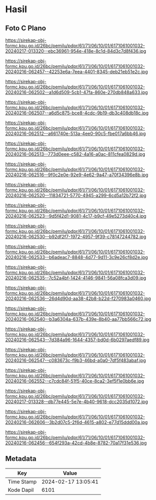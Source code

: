 # Hasil

## Foto C Plano

https://sirekap-obj-formc.kpu.go.id/26bc/pemilu/pdpr/61/71/06/10/01/6171061001032-20240217-013320--ebc36961-954e-418e-8c1d-84d3c7d8f436.jpg

https://sirekap-obj-formc.kpu.go.id/26bc/pemilu/pdpr/61/71/06/10/01/6171061001032-20240216-062457--42253e6a-7eea-4401-8345-deb21eb51e2c.jpg

https://sirekap-obj-formc.kpu.go.id/26bc/pemilu/pdpr/61/71/06/10/01/6171061001032-20240216-062502--a1d6d509-5cb1-47fa-860e-270db848a633.jpg

https://sirekap-obj-formc.kpu.go.id/26bc/pemilu/pdpr/61/71/06/10/01/6171061001032-20240216-062507--a6d5c875-bce8-4cdc-9b19-db3c408db18c.jpg

https://sirekap-obj-formc.kpu.go.id/26bc/pemilu/pdpr/61/71/06/10/01/6171061001032-20240216-062512--a661740e-513a-4ee0-90c5-fbe017a6bb46.jpg

https://sirekap-obj-formc.kpu.go.id/26bc/pemilu/pdpr/61/71/06/10/01/6171061001032-20240216-062513--773d0eee-c582-4a16-a0ac-811cfea0829d.jpg

https://sirekap-obj-formc.kpu.go.id/26bc/pemilu/pdpr/61/71/06/10/01/6171061001032-20240216-062516--9f0c2e0e-92e9-4e62-9a47-a70f34396e8b.jpg

https://sirekap-obj-formc.kpu.go.id/26bc/pemilu/pdpr/61/71/06/10/01/6171061001032-20240216-062520--11834721-5770-4945-a299-6cd5a12b72f2.jpg

https://sirekap-obj-formc.kpu.go.id/26bc/pemilu/pdpr/61/71/06/10/01/6171061001032-20240216-062523--9d5f42d1-9081-4c17-b9cf-49e5273d40c4.jpg

https://sirekap-obj-formc.kpu.go.id/26bc/pemilu/pdpr/61/71/06/10/01/6171061001032-20240216-062530--b92df2f7-1972-4957-9f39-c78147244782.jpg

https://sirekap-obj-formc.kpu.go.id/26bc/pemilu/pdpr/61/71/06/10/01/6171061001032-20240216-062533--b6adeac7-8848-4d77-9d11-3c9e26cf8d2e.jpg

https://sirekap-obj-formc.kpu.go.id/26bc/pemilu/pdpr/61/71/06/10/01/6171061001032-20240216-062535--7c52a4bf-1424-4146-9841-56a08fca3d09.jpg

https://sirekap-obj-formc.kpu.go.id/26bc/pemilu/pdpr/61/71/06/10/01/6171061001032-20240216-062536--26d4d90d-aa38-42b8-b22d-f270983a0460.jpg

https://sirekap-obj-formc.kpu.go.id/26bc/pemilu/pdpr/61/71/06/10/01/6171061001032-20240216-062540--b3a6304a-637b-439e-8b40-aa77bb566c72.jpg

https://sirekap-obj-formc.kpu.go.id/26bc/pemilu/pdpr/61/71/06/10/01/6171061001032-20240216-062543--7d384a96-1644-4357-bd0d-6b0297aedf89.jpg

https://sirekap-obj-formc.kpu.go.id/26bc/pemilu/pdpr/61/71/06/10/01/6171061001032-20240216-062547--c083673c-f9b3-46bd-a0a0-7df5f483abaf.jpg

https://sirekap-obj-formc.kpu.go.id/26bc/pemilu/pdpr/61/71/06/10/01/6171061001032-20240216-062552--c7cdc84f-51f5-40ce-8ca2-3ef5f1e0bb6e.jpg

https://sirekap-obj-formc.kpu.go.id/26bc/pemilu/pdpr/61/71/06/10/01/6171061001032-20240217-013328--db77e445-5e7e-4b40-9618-dcc2035d1072.jpg

https://sirekap-obj-formc.kpu.go.id/26bc/pemilu/pdpr/61/71/06/10/01/6171061001032-20240216-062606--3b2d07c5-2f6d-4615-a802-e77d15ddd00a.jpg

https://sirekap-obj-formc.kpu.go.id/26bc/pemilu/pdpr/61/71/06/10/01/6171061001032-20240216-062456--654f293a-42cd-4b8e-8782-70a17f31e536.jpg


## Metadata

| Key        | Value               |
| ---------- | ------------------- |
| Time Stamp | 2024-02-17 13:05:41 |
| Kode Dapil | 6101                |



